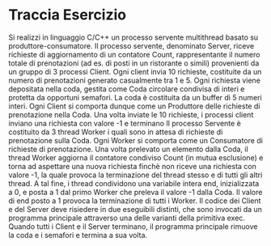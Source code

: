 # Traccia Esercizio
Si realizzi in linguaggio C/C++ un processo servente multithread basato su produttore-consumatore.
Il processo servente, denominato Server, riceve richieste di aggiornamento di un contatore Count,
rappresentante il numero totale di prenotazioni (ad es. di posti in un ristorante o simili) provenienti da un
gruppo di 3 processi Client. Ogni client invia 10 richieste, costituite da un numero di prenotazioni
generato casualmente tra 1 e 5. Ogni richiesta viene depositata nella coda, gestita come Coda circolare
condivisa di interi e protetta da opportuni semafori. La coda è costituita da un buffer di 5 numeri interi.
Ogni Client si comporta dunque come un Produttore delle richieste di prenotazione nella Coda. Una
volta inviate le 10 richieste, i processi client inviano una richiesta con valore -1 e terminano
Il processo Servente è costituito da 3 thread Worker i quali sono in attesa di richieste di prenotazione
sulla Coda. Ogni Worker si comporta come un Consumatore di richieste di prenotazione. Una volta
prelevato un elemento dalla Coda, il thread Worker aggiorna il contatore condiviso Count (in mutua
esclusione) e torna ad aspettare una nuova richiesta finchè non riceve una richiesta con valore -1, la quale
provoca la terminazione del thread stesso e di tutti gli altri thread. A tal fine, i thread condividono una
variabile intera end, inizializzata a 0, e posta a 1 dal primo Worker che preleva il valore -1 dalla Coda.
Il valore di end posto a 1 provoca la terminazione di tutti i Worker.
Il codice dei Client e del Server deve risiedere in due eseguibili distinti, che sono invocati da
un programma principale attraverso una delle varianti della primitiva exec. Quando tutti i Client e il
Server terminano, il programma principale rimuove la coda e i semafori e termina a sua volta.
